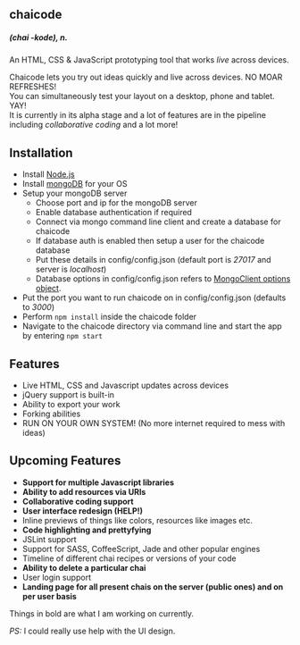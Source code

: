 chaicode
-------------
##### (chai -kode), *n.*  

An HTML, CSS & JavaScript prototyping tool that works *live* across devices.
   
Chaicode lets you try out ideas quickly and live across devices. NO MOAR REFRESHES!  
You can simultaneously test your layout on a desktop, phone and tablet. YAY!  
It is currently in its alpha stage and a lot of features are in the pipeline including *collaborative coding* and a lot more!

Installation
--------------
- Install [Node.js](http://nodejs.org/ "Node.js installation link")
- Install [mongoDB](http://www.mongodb.org/downloads "mongoDB installation link") for your OS
- Setup your mongoDB server
	- Choose port and ip for the mongoDB server
	- Enable database authentication if required
    - Connect via mongo command line client and create a database for chaicode
    - If database auth is enabled then setup a user for the chaicode database
    - Put these details in config/config.json (default port is *27017* and server is *localhost*)
    - Database options in config/config.json refers to [MongoClient options object](http://mongodb.github.io/node-mongodb-native/api-generated/mongoclient.html "MongoClient options object").
- Put the port you want to run chaicode on in config/config.json (defaults to *3000*)
- Perform ```npm install``` inside the chaicode folder
- Navigate to the chaicode directory via command line and start the app by entering ```npm start```

Features
--------------
- Live HTML, CSS and Javascript updates across devices
- jQuery support is built-in
- Ability to export your work
- Forking abilities
- RUN ON YOUR OWN SYSTEM! (No more internet required to mess with ideas)

Upcoming Features
--------------
- __Support for multiple Javascript libraries__
- __Ability to add resources via URIs__
- __Collaborative coding support__
- __User interface redesign (HELP!)__
- Inline previews of things like colors, resources like images etc.
- __Code highlighting and prettyfying__
- JSLint support
- Support for SASS, CoffeeScript, Jade and other popular engines
- Timeline of different chai recipes or versions of your code
- __Ability to delete a particular chai__
- User login support
- __Landing page for all present chais on the server (public ones) and on per user basis__

Things in bold are what I am working on currently.   

*PS:* I could really use help with the UI design.